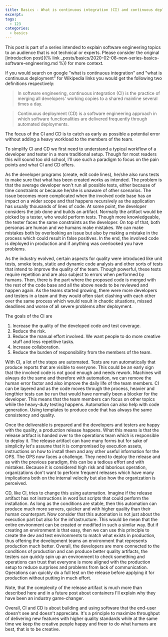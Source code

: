 ```yaml
---
title: Basics - What is continuous integration (CI) and continuous deployment (CD)
excerpt: 
tags: 
  - 123
categories: 
  - basics
---
```


This post is part of a series intended to explain software engineering topics to an audience that is not technical or experts. Please consider the original [introduction post]({% link _posts/basics/2020-02-08-new-series-basics-software-engineering.md %}) for more context.

If you would search on google "what is continuous integration" and "what is continuous deployment" for Wikipedia links you would get the following two definitions respectively:

> In software engineering, continuous integration (CI) is the practice of merging all developers' working copies to a shared mainline several times a day. 

> Continuous deployment (CD) is a software engineering approach in which software functionalities are delivered frequently through automated deployments.

The focus of the CI and CD is to catch as early as possible a potential error without adding a heavy workload to the members of the team.

To simplify CI and CD we first need to understand a typical workflow of a developer and tester in a more traditional setup. Though for most readers this will sound too old school, I'll use such a paradigm to focus on the pain points and what CI and CD offers. 

As the developer programs (create, edit code lines), he/she also runs tests to make sure that what has been created works as intended. The problem is that the average developer won't run all possible tests, either because of time constraints or because he/she is unaware of other scenarios. The issue becomes more complicated when the involved code base has an impact on a wider scope and that happens recursively as the application has usually thousands of lines of code. At some point, the developer considers the job done and builds an artifact. Normally the artifact would be picked by a tester, who would perform tests. Though more knowledgeable, the tester faces the same constraints as the developer. On top of that, both personas are human and we humans make mistakes. We can make mistakes both by overlooking an issue but also by making a mistake in the process which could result in false positives. In the end, the involved code is deployed in production and if anything was overlooked you have problems. 

As the industry evolved, certain aspects for quality were introduced like unit tests, smoke tests, static and dynamic code analysis and other sorts of tests that intend to improve the quality of the team. Though powerful, these tests require repetition and are also subject to errors when performed by humans. Then, there is the part where the proposed code is merged with the rest of the code base and all the above needs to be reviewed and happen again. As the teams started growing, there were more developers and testers in a team and they would often start clashing with each other over the same process which would result in chaotic situations, missed deadlines and worse of all severe problems after deployment.

The goals of the CI are

1. Increase the quality of the developed code and test coverage.
1. Reduce the risk.
1. Reduce the manual effort involved. We want people to do more creative stuff and less repetitive tasks.
1. Increase collaboration.
1. Reduce the burden of responsibility from the members of the team. 

With CI, a lot of the steps are automated. Tests are run automatically that produce reports that are visible to everyone. This could be an early sign that the involved code is not good enough and needs rework. Machines will always do the same and therefore with automation, we can remove the human error factor and also improve the daily life of the team members. CI can be layered and as the code moves through the process, heavier and lengthier tests can be run that would have normally been a blocker for the developer. This means that the team members can focus on other topics while the heavy-duty testing happens. Automation can also help with code generation. Using templates to produce code that has always the same consistency and quality. 

Once the deliverable is prepared and the developers and testers are happy with the quality, a production release happens. What this means is that the release artifact is handed over to the operations team which is responsible to deploy it. The release artifact can have many forms but for sake of simplicity let's assume that it is compromised by execution assets, instructions on how to install them and any other useful information for the OPS. The OPS now faces a challenge. They need to deploy the release and as with the previous paradigm, this can be a tedious effort and with mistakes. Because it is considered high risk and laborious operation, organizations don't want to perform frequent releases which have many implications both on the internal velocity but also how the organization is perceived.

CD, like CI, tries to change this using automation. Imagine if the release artifact has not instructions in word but scripts that could perform the installation. As long as the conditions are stable, then this automation can produce much more servers, quicker and with higher quality than their human counterpart. Now consider that this automation is not just about the execution part but also for the infrastructure. This would be mean that the entire environment can be created or modified in such a similar way. But if creating an environment is that easy, then we can use this principle to create the dev and test environments to match what exists in production, thus offering the development teams an environment that represents production much better. Overall, the developers are more connected to the conditions of production and can produce better quality artifacts, the testers can quickly spin up an environment to check something and operations can trust that everyone is more aligned with the production setup to reduce surprises and problems from lack of communication. Operations can quickly do a full test on the release before applying it for production without putting in much effort. 

Note, that the complexity of the release artifact is much more than described here and in a future post about containers I'll explain why they have been an industry game-changer.

Overall, CI and CD is about building and using software that the end-user doesn't see and doesn't appreciate. It's a principle to maximize throughput of delivering new features with higher quality standards while at the same time we keep the creative people happy and freer to do what humans are best, that is to be creative.